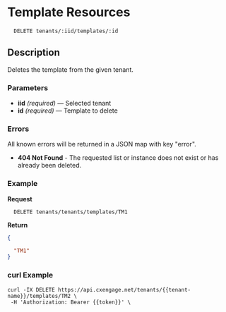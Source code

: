 # Template Resources

```
  DELETE tenants/:iid/templates/:id
```

## Description

Deletes the template from the given tenant.


### Parameters

- **iid** _(required)_ — Selected tenant
- **id** _(required)_ — Template to delete

### Errors

All known errors will be returned in a JSON map with key "error".

- **404 Not Found** - The requested list or instance does not exist or has already been deleted.

### Example

**Request**

```
  DELETE tenants/tenants/templates/TM1
```

**Return**

```json
{

  "TM1"
}
```

### curl Example

```
curl -IX DELETE https://api.cxengage.net/tenants/{{tenant-name}}/templates/TM2 \
 -H 'Authorization: Bearer {{token}}' \ 
```
